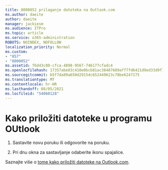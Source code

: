 ```yaml
---
title: 8000052 prilaganje datoteka na Outlook.com
ms.author: daeite
author: daeite
manager: jackiesm
ms.audience: ITPro
ms.topic: article
ms.service: o365-administration
ROBOTS: NOINDEX, NOFOLLOW
localization_priority: Normal
ms.custom:
- "857"
- "8000052"
ms.assetid: f6d43c80-cfca-4898-9567-746177cfadc4
ms.openlocfilehash: 17357abe83c410e0bcb81ac38487689aff7fd6421d9ed33d9f10576721b71d3f
ms.sourcegitcommit: b5f7da89a650d2915dc652449623c78be6247175
ms.translationtype: MT
ms.contentlocale: hr-HR
ms.lasthandoff: 08/05/2021
ms.locfileid: "54060128"
---
```

# <a name="how-to-attach-files-in-outlook"></a>Kako priložiti datoteke u programu OUtlook 

1. Sastavite novu poruku ili odgovorite na poruku.

2. Pri dnu okna za sastavljanje odaberite ikonu spajalice.

Saznajte više o [tome kako priložiti datoteke na Outlook.com](https://go.microsoft.com/fwlink/p/?linkid=2001702&amp;clcid=0x409).
  